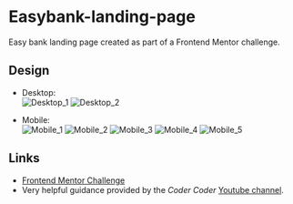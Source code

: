 # Easybank-landing-page

Easy bank landing page created as part of a Frontend Mentor challenge.

## Design

- Desktop:
  </br>
  ![Desktop_1](./images/screenshots/Desktop_1.png)
  ![Desktop_2](./images/screenshots/Desktop_2.png)

- Mobile:
  </br>
  ![Mobile_1](./images/screenshots/Mobile_1.png)
  ![Mobile_2](./images/screenshots/Mobile_2.png)
  ![Mobile_3](./images/screenshots/Mobile_3.png)
  ![Mobile_4](./images/screenshots/Mobile_4.png)
  ![Mobile_5](./images/screenshots/Mobile_5.png)

## Links

- [Frontend Mentor Challenge](https://www.frontendmentor.io/challenges/easybank-landing-page-WaUhkoDN)
- Very helpful guidance provided by the _Coder Coder_ [Youtube channel](https://www.youtube.com/watch?v=8w_kHIAkucA&list=PLUWqFDiirlsuYscECzks6zIZWr_Cfcx9k).
